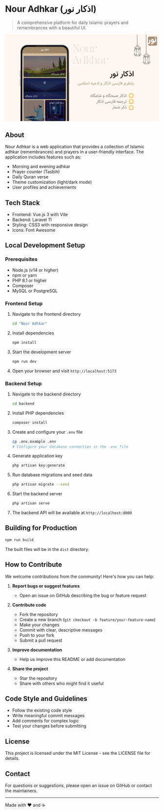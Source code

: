 # Nour Adhkar (اذکار نور)

> A comprehensive platform for daily Islamic prayers and remembrances with a beautiful UI.

<p align="center">
  <img src="Nour Adhkar/src/assets/images/cover.webp" alt="Nour Adhkar Screenshot" width="800">
</p>

## About

Nour Adhkar is a web application that provides a collection of Islamic adhkar (remembrances) and prayers in a user-friendly interface. The application includes features such as:

- Morning and evening adhkar
- Prayer counter (Tasbih)
- Daily Quran verse
- Theme customization (light/dark mode)
- User profiles and achievements

## Tech Stack

- Frontend: Vue.js 3 with Vite
- Backend: Laravel 11
- Styling: CSS3 with responsive design
- Icons: Font Awesome

## Local Development Setup

### Prerequisites

- Node.js (v14 or higher)
- npm or yarn
- PHP 8.1 or higher
- Composer
- MySQL or PostgreSQL

### Frontend Setup

1. Navigate to the frontend directory
   ```bash
   cd "Nour Adhkar"
   ```

2. Install dependencies
   ```bash
   npm install
   ```

3. Start the development server
   ```bash
   npm run dev
   ```

4. Open your browser and visit `http://localhost:5173`

### Backend Setup

1. Navigate to the backend directory
   ```bash
   cd backend
   ```

2. Install PHP dependencies
   ```bash
   composer install
   ```

3. Create and configure your `.env` file
   ```bash
   cp .env.example .env
   # Configure your database connection in the .env file
   ```

4. Generate application key
   ```bash
   php artisan key:generate
   ```

5. Run database migrations and seed data
   ```bash
   php artisan migrate --seed
   ```

6. Start the backend server
   ```bash
   php artisan serve
   ```

7. The backend API will be available at `http://localhost:8000`

## Building for Production

```bash
npm run build
```

The built files will be in the `dist` directory.

## How to Contribute

We welcome contributions from the community! Here's how you can help:

1. **Report bugs or suggest features**
   - Open an issue on GitHub describing the bug or feature request

2. **Contribute code**
   - Fork the repository
   - Create a new branch (`git checkout -b feature/your-feature-name`)
   - Make your changes
   - Commit with clear, descriptive messages
   - Push to your fork
   - Submit a pull request

3. **Improve documentation**
   - Help us improve this README or add documentation

4. **Share the project**
   - Star the repository
   - Share with others who might find it useful

## Code Style and Guidelines

- Follow the existing code style
- Write meaningful commit messages
- Add comments for complex logic
- Test your changes before submitting

## License

This project is licensed under the MIT License - see the LICENSE file for details.

## Contact

For questions or suggestions, please open an issue on GitHub or contact the maintainers.

---

Made with ❤️ and ☕